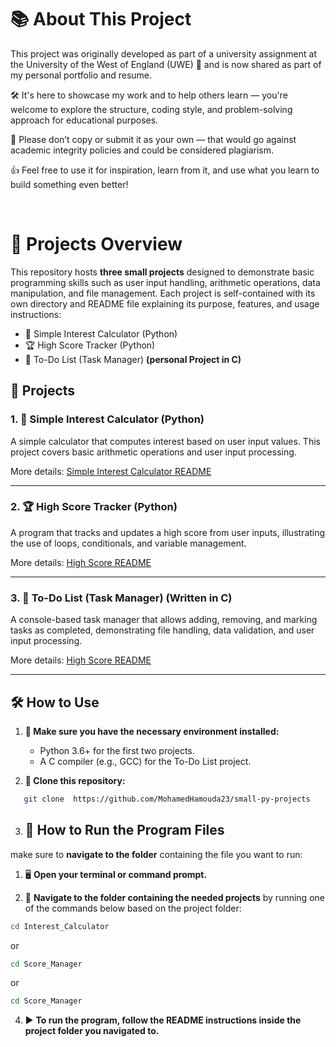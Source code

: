 # 📚 About This Project

This project was originally developed as part of a university assignment at the University of the West of England (UWE) 🏫 and is now shared as part of my personal portfolio and resume.

🛠️ It's here to showcase my work and to help others learn — you're welcome to explore the structure, coding style, and problem-solving approach for educational purposes.

🚫 Please don’t copy or submit it as your own — that would go against academic integrity policies and could be considered plagiarism.

👍 Feel free to use it for inspiration, learn from it, and use what you learn to build something even better!

<br>

# 📁 Projects Overview

This repository hosts **three small projects** designed to demonstrate basic programming skills such as user input handling, arithmetic operations, data manipulation, and file management. Each project is self-contained with its own directory and README file explaining its purpose, features, and usage instructions:

- 🧮 Simple Interest Calculator (Python)
- 🏆 High Score Tracker (Python)
- 📝 To-Do List (Task Manager) **(personal Project in C)**

## 🚀 Projects

### 1. 🧮 Simple Interest Calculator (Python)  
A simple calculator that computes interest based on user input values. This project covers basic arithmetic operations and user input processing.

More details: [Simple Interest Calculator README](Interest_Calculator/README.md)

---

### 2. 🏆 High Score Tracker (Python)  
A program that tracks and updates a high score from user inputs, illustrating the use of loops, conditionals, and variable management.

More details: [High Score README](Score_Manager/README.md)

---

### 3. 📝 To-Do List (Task Manager) **(Written in C)**  
A console-based task manager that allows adding, removing, and marking tasks as completed, demonstrating file handling, data validation, and user input processing.

More details: [High Score README](Score_Manager/README.md)

---

## 🛠 How to Use

1. **🧰 Make sure you have the necessary environment installed:**  
   - Python 3.6+ for the first two projects.  
   - A C compiler (e.g., GCC) for the To-Do List project.
   
2. **🔄 Clone this repository:**
```bash
   git clone  https://github.com/MohamedHamouda23/small-py-projects
```

3. ## 🚀 How to Run the Program Files

 make sure to **navigate to the folder** containing the file you want to run:


1. 🖥️ **Open your terminal or command prompt.**

2. 📂 **Navigate to the folder containing the needed projects** by running one of the commands below based on the project folder:


```bash
cd Interest_Calculator
```
or 
```bash
cd Score_Manager
```
or

```bash
cd Score_Manager
```
4. ▶️ **To run the program, follow the README instructions inside the project folder you navigated to.**
